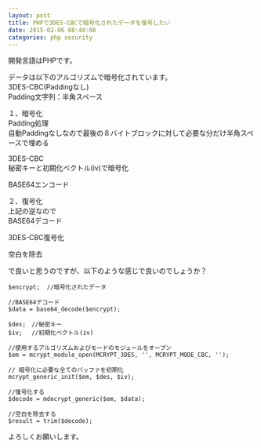```yaml
---
layout: post
title: PHPで3DES-CBCで暗号化されたデータを復号したい
date: 2015-02-06 08:44:08
categories: php security
---
```

<p>開発言語はPHPです。</p>

<p>データは以下のアルゴリズムで暗号化されています。<br>
3DES-CBC(Paddingなし)<br>
Padding文字列：半角スペース</p>

<p>１、暗号化<br>
Padding処理<br>
自動Paddingなしなので最後の８バイトブロックに対して必要な分だけ半角スペースで埋める</p>

<p>3DES-CBC<br>
秘密キーと初期化ベクトル(iv)で暗号化</p>

<p>BASE64エンコード</p>

<p>２、復号化<br>
上記の逆なので<br>
BASE64デコード</p>

<p>3DES-CBC復号化</p>

<p>空白を除去</p>

<p>で良いと思うのですが、以下のような感じで良いのでしょうか？</p>

<pre><code>$encrypt;  //暗号化されたデータ

//BASE64デコード
$data = base64_decode($encrypt);

$des;　//秘密キー
$iv;　 //初期化ベクトル(iv)

//使用するアルゴリズムおよびモードのモジュールをオープン
$em = mcrypt_module_open(MCRYPT_3DES, '', MCRYPT_MODE_CBC, '');

// 暗号化に必要な全てのバッファを初期化
mcrypt_generic_init($em, $des, $iv);

//復号化する
$decode = mdecrypt_generic($em, $data);

//空白を除去する
$result = trim($decode);
</code></pre>

<p>よろしくお願いします。</p>
